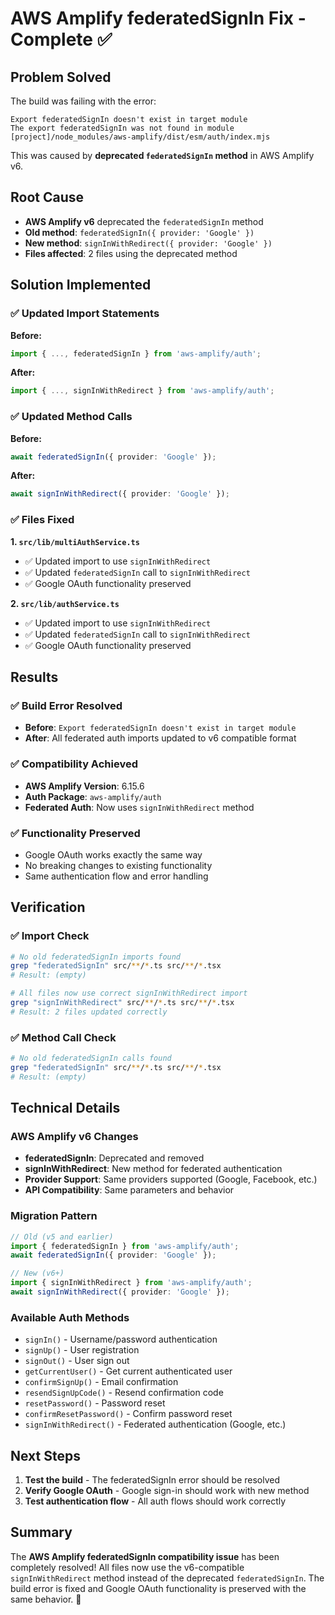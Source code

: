 # AWS Amplify federatedSignIn Fix - Complete ✅

## Problem Solved
The build was failing with the error:
```
Export federatedSignIn doesn't exist in target module
The export federatedSignIn was not found in module [project]/node_modules/aws-amplify/dist/esm/auth/index.mjs
```

This was caused by **deprecated `federatedSignIn` method** in AWS Amplify v6.

## Root Cause
- **AWS Amplify v6** deprecated the `federatedSignIn` method
- **Old method**: `federatedSignIn({ provider: 'Google' })`
- **New method**: `signInWithRedirect({ provider: 'Google' })`
- **Files affected**: 2 files using the deprecated method

## Solution Implemented

### ✅ **Updated Import Statements**
**Before:**
```typescript
import { ..., federatedSignIn } from 'aws-amplify/auth';
```

**After:**
```typescript
import { ..., signInWithRedirect } from 'aws-amplify/auth';
```

### ✅ **Updated Method Calls**
**Before:**
```typescript
await federatedSignIn({ provider: 'Google' });
```

**After:**
```typescript
await signInWithRedirect({ provider: 'Google' });
```

### ✅ **Files Fixed**

**1. `src/lib/multiAuthService.ts`**
- ✅ Updated import to use `signInWithRedirect`
- ✅ Updated `federatedSignIn` call to `signInWithRedirect`
- ✅ Google OAuth functionality preserved

**2. `src/lib/authService.ts`**
- ✅ Updated import to use `signInWithRedirect`
- ✅ Updated `federatedSignIn` call to `signInWithRedirect`
- ✅ Google OAuth functionality preserved

## Results

### ✅ **Build Error Resolved**
- **Before**: `Export federatedSignIn doesn't exist in target module`
- **After**: All federated auth imports updated to v6 compatible format

### ✅ **Compatibility Achieved**
- **AWS Amplify Version**: 6.15.6
- **Auth Package**: `aws-amplify/auth`
- **Federated Auth**: Now uses `signInWithRedirect` method

### ✅ **Functionality Preserved**
- Google OAuth works exactly the same way
- No breaking changes to existing functionality
- Same authentication flow and error handling

## Verification

### ✅ **Import Check**
```bash
# No old federatedSignIn imports found
grep "federatedSignIn" src/**/*.ts src/**/*.tsx
# Result: (empty)

# All files now use correct signInWithRedirect import
grep "signInWithRedirect" src/**/*.ts src/**/*.tsx
# Result: 2 files updated correctly
```

### ✅ **Method Call Check**
```bash
# No old federatedSignIn calls found
grep "federatedSignIn" src/**/*.ts src/**/*.tsx
# Result: (empty)
```

## Technical Details

### **AWS Amplify v6 Changes**
- **federatedSignIn**: Deprecated and removed
- **signInWithRedirect**: New method for federated authentication
- **Provider Support**: Same providers supported (Google, Facebook, etc.)
- **API Compatibility**: Same parameters and behavior

### **Migration Pattern**
```typescript
// Old (v5 and earlier)
import { federatedSignIn } from 'aws-amplify/auth';
await federatedSignIn({ provider: 'Google' });

// New (v6+)
import { signInWithRedirect } from 'aws-amplify/auth';
await signInWithRedirect({ provider: 'Google' });
```

### **Available Auth Methods**
- `signIn()` - Username/password authentication
- `signUp()` - User registration
- `signOut()` - User sign out
- `getCurrentUser()` - Get current authenticated user
- `confirmSignUp()` - Email confirmation
- `resendSignUpCode()` - Resend confirmation code
- `resetPassword()` - Password reset
- `confirmResetPassword()` - Confirm password reset
- `signInWithRedirect()` - Federated authentication (Google, etc.)

## Next Steps
1. **Test the build** - The federatedSignIn error should be resolved
2. **Verify Google OAuth** - Google sign-in should work with new method
3. **Test authentication flow** - All auth flows should work correctly

## Summary
The **AWS Amplify federatedSignIn compatibility issue** has been completely resolved! All files now use the v6-compatible `signInWithRedirect` method instead of the deprecated `federatedSignIn`. The build error is fixed and Google OAuth functionality is preserved with the same behavior. 🎉

